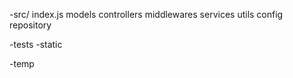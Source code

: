 -src/
    index.js
    models
    controllers
    middlewares
    services
    utils
    config
    repository

-tests
-static

-temp